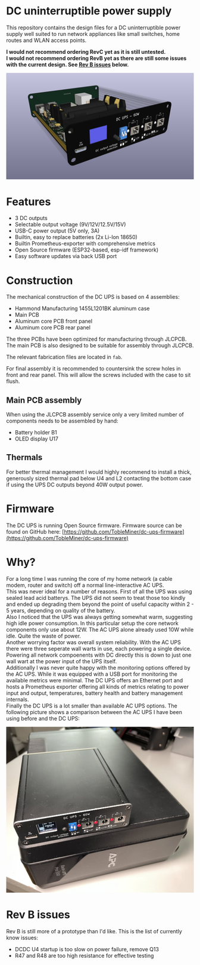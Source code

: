 DC uninterruptible power supply
===============================

This repository contains the design files for a DC uninterruptible power
supply well suited to run network appliances like small switches, home
routes and WLAN access points.

**I would not recommend ordering RevC yet as it is still untested.**  
**I would not recommend ordering RevB yet as there are still some issues with the current design.
See [Rev B issues](https://github.com/TobleMiner/DC-UPS#rev-b-issues) below.**

![Render of the device](assets/render_front_small.png)

# Features

 - 3 DC outputs
 - Selectable output voltage (9V/12V/12.5V/15V)
 - USB-C power output (5V only, 3A)
 - Builtin, easy to replace batteries (2x Li-Ion 18650)
 - Builtin Prometheus-exporter with comprehensive metrics
 - Open Source firmware (ESP32-based, esp-idf framework)
 - Easy software updates via back USB port

# Construction

The mechanical construction of the DC UPS is based on 4 assemblies:
 - Hammond Manufacturing 1455L1201BK aluminum case
 - Main PCB
 - Aluminum core PCB front panel
 - Aluminum core PCB rear panel

The three PCBs have been optimized for manufacturing through JLCPCB.  
The main PCB is also designed to be suitable for assembly through JLCPCB.  

The relevant fabrication files are located in `fab`.  

For final assembly it is recommended to countersink the screw holes in
front and rear panel. This will allow the screws included with the case to
sit flush.

## Main PCB assembly

When using the JLCPCB assembly service only a very limited number of
components needs to be assembled by hand:
 - Battery holder B1
 - OLED display U17

## Thermals

For better thermal management I would highly recommend to install a thick,
generously sized thermal pad below U4 and L2 contacting the bottom case if
using the UPS DC outputs beyond 40W output power.

# Firmware

The DC UPS is running Open Source firmware. Firmware source can be found on
GitHub here: [https://github.com/TobleMiner/dc-ups-firmware](https://github.com/TobleMiner/dc-ups-firmware)

# Why?

For a long time I was running the core of my home network (a cable modem,
router and switch) off a normal line-interactive AC UPS.  
This was never ideal for a number of reasons. First of all the UPS was
using sealed lead acid batterys. The UPS did not seem to treat those too
kindly and ended up degrading them beyond the point of useful capacity
within 2 - 5 years, depending on quality of the battery.  
Also I noticed that the UPS was always getting somewhat warm, suggesting
high idle power consumption. In this particular setup the core network
components only use about 12W. The AC UPS alone already used 10W while
idle. Quite the waste of power.  
Another worrying factor was overall system reliability. With the AC UPS
there were three seperate wall warts in use, each powering a single
device. Powering all network compoenents with DC directly this is down
to just one wall wart at the power input of the UPS itself.  
Additionally I was never quite happy with the monitoring options offered
by the AC UPS. While it was equipped with a USB port for monitoring the
available metrics were minimal. The DC UPS offers an Ethernet port and
hosts a Prometheus exporter offering all kinds of metrics relating to
power input and output, temperatures, battery health and battery
management internals.  
Finally the DC UPS is a lot smaller than available AC UPS options. The
following picture shows a comparison between the AC UPS I have been using
before and the DC UPS:  

![Size comparison between AC UPS and DC UPS. DC UPS is way smaller](assets/size_comparison_small.jpg)

# Rev B issues

Rev B is still more of a prototype than I'd like.
This is the list of currently know issues:
 - DCDC U4 startup is too slow on power failure, remove Q13
 - R47 and R48 are too high resistance for effective testing
